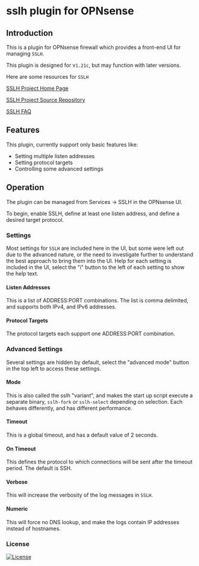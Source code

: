 # sslh plugin for OPNsense

## Introduction

This is a plugin for OPNsense firewall which provides a front-end UI for managing `SSLH`.

This plugin is designed for v`1.21c`, but may function with later versions.

Here are some resources for `SSLH`

[SSLH Project Home Page](https://www.rutschle.net/tech/sslh/README.html)

[SSLH Project Source Repository](https://github.com/yrutschle/sslh)

[SSLH FAQ](https://www.rutschle.net/tech/sslh/doc/FAQ.html)

## Features

This plugin, currently support only basic features like:

* Setting multiple listen addresses
* Setting protocol targets
* Controlling some advanced settings

## Operation

The plugin can be managed from Services -> SSLH in the OPNsense UI.

To begin, enable SSLH, define at least one listen address, and define a desired target protocol.

### Settings

Most settings for `SSLH` are included here in the UI, but some were left out due to the advanced nature, or the need to investigate further to understand the best approach to bring them into the UI. Help for each setting is included in the UI, select the "i" button to the left of each setting to show the help text.

#### Listen Addresses

This is a list of ADDRESS:PORT combinations. The list is comma delimited, and supports both IPv4, and IPv6 addresses.

#### Protocol Targets

The protocol targets each support one ADDRESS:PORT combination.

### Advanced Settings

Several settings are hidden by default, select the "advanced mode" button in the top left to access these settings.

#### Mode

This is also called the sslh "variant", and makes the start up script execute a separate binary, `sslh-fork` or `sslh-select` depending on selection. Each behaves differently, and has different performance.

#### Timeout

This is a global timeout, and has a default value of 2 seconds.

#### On Timeout

This defines the protocol to which connections will be sent after the timeout period. The default is SSH.

#### Verbose

This will increase the verbosity of the log messages in `SSLH`.

#### Numeric

This will force no DNS lookup, and make the logs contain IP addresses instead of hostnames.

### License

[![License](https://img.shields.io/badge/License-BSD%202--Clause-orange.svg)](https://opensource.org/licenses/BSD-2-Clause)
